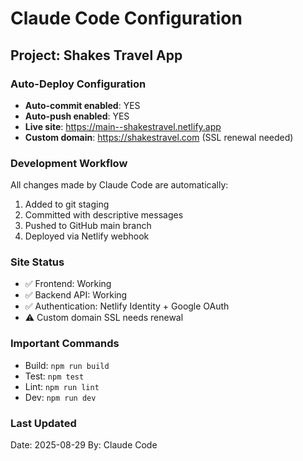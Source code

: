 # Claude Code Configuration

## Project: Shakes Travel App

### Auto-Deploy Configuration
- **Auto-commit enabled**: YES
- **Auto-push enabled**: YES
- **Live site**: https://main--shakestravel.netlify.app
- **Custom domain**: https://shakestravel.com (SSL renewal needed)

### Development Workflow
All changes made by Claude Code are automatically:
1. Added to git staging
2. Committed with descriptive messages
3. Pushed to GitHub main branch
4. Deployed via Netlify webhook

### Site Status
- ✅ Frontend: Working
- ✅ Backend API: Working
- ✅ Authentication: Netlify Identity + Google OAuth
- ⚠️ Custom domain SSL needs renewal

### Important Commands
- Build: `npm run build`
- Test: `npm test`
- Lint: `npm run lint`
- Dev: `npm run dev`

### Last Updated
Date: 2025-08-29
By: Claude Code